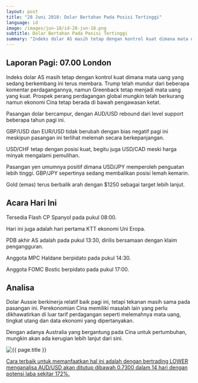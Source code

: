 ```yaml
---
layout: post
title: "28 Juni 2018: Dolar Bertahan Pada Posisi Tertinggi"
language: id
image: /images/jun-18/id-28-jun-18.png
subtitle: Dolar Bertahan Pada Posisi Tertinggi
summary: "Indeks dolar AS masih tetap dengan kontrol kuat dimana mata uang yang sedang berkembang ini terus membara. Trump telah mundur dari beberapa komentar perdagangannya, namun Greenback tetap menjadi mata uang yang kuat"
---
```

## Laporan Pagi: 07.00 London

Indeks dolar AS masih tetap dengan kontrol kuat dimana mata uang yang sedang berkembang ini terus membara. Trump telah mundur dari beberapa komentar perdagangannya, namun Greenback tetap menjadi mata uang yang kuat. Prospek perang perdagangan global mungkin telah berkurang namun ekonomi Cina tetap berada di bawah pengawasan ketat.

Pasangan dolar bercampur, dengan AUD/USD rebound dari level support beberapa tahun pagi ini.

GBP/USD dan EUR/USD tidak berubah dengan bias negatif pagi ini meskipun pasangan ini terlihat melemah secara berkepanjangan.

USD/CHF tetap dengan posisi kuat, begitu juga USD/CAD meski harga minyak mengalami pemulihan.

Pasangan yen umumnya positif dimana USD/JPY memperoleh penguatan lebih tinggi. GBP/JPY sepertinya sedang membalikan posisi lemah kemarin.

Gold (emas) terus berbalik arah dengan $1250 sebagai target lebih lanjut.

## Acara Hari Ini

Tersedia Flash CP Spanyol pada pukul 08:00.

Hari ini juga adalah hari pertama KTT ekonomi Uni Eropa.

PDB akhir AS adalah pada pukul 13:30, dirilis bersamaan dengan klaim pengangguran.

Anggota MPC Haldane berpidato pada pukul 14:30.

Anggota FOMC Bostic berpidato pada pukul 17:00.

## Analisa

Dolar Aussie berkinerja relatif baik pagi ini, tetapi tekanan masih sama pada pasangan ini. Perekonomian Cina memiliki masalah lain yang perlu dikhawatirkan di luar tarif perdagangan seperti melemahnya mata uang, tingkat utang dan data ekonomi yang dipertanyakan.

Dengan adanya Australia yang bergantung pada Cina untuk pertumbuhan, mungkin akan ada kerugian lebih lanjut dari sini.

<img src="{{ site.url }}/images/jun-18/id-28-jun-18.png" alt="{{ page.title }}" title="{{ page.title }}">

<a href="%LINK%%currency=USD&market=forex&underlying=frxAUDUSD&formname=higherlower&duration_amount=14&duration_units=d&amount=10&amount_type=stake&expiry_type=duration&barrier=0.7300" target="_blank">Cara terbaik untuk memanfaatkan hal ini adalah dengan bertrading LOWER menganalisa AUD/USD akan ditutup dibawah 0.7300 dalam 14 hari dengan potensi laba sekitar 172%.</a>
